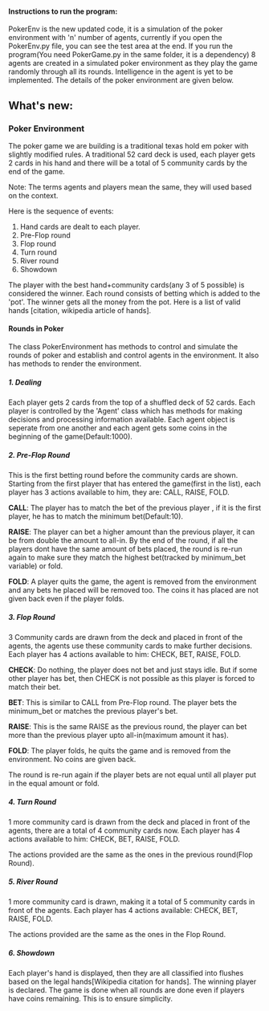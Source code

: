 #### Instructions to run the program:


PokerEnv is the new updated code, it is a simulation of the poker environment with 'n' number of agents, currently if you open the PokerEnv.py file, you can see the test area at the end. If you run the program(You need PokerGame.py in the same folder, it is a dependency) 8 agents are created in a simulated poker environment as they play the game randomly through all its rounds. Intelligence in the agent is yet to be implemented.
The details of the poker environment are given below.







## What's new:

### Poker Environment


The poker game we are building is a traditional texas hold em poker with slightly modified rules. A traditional 52 card deck is used, each player gets 2 cards in his hand and there will be a total of 5 community cards by the end of the game. 

Note: The terms agents and players mean the same, they will used based on the context.

Here is the sequence of events:

1. Hand cards are dealt to each player.
2. Pre-Flop round
3. Flop round
4. Turn round
5. River round
6. Showdown

The player with the best hand+community cards(any 3 of 5 possible) is considered the winner. Each round consists of betting which is added to the 'pot'. The winner gets all the money from the pot. Here is a list of valid hands [citation, wikipedia article of hands].

#### Rounds in Poker

The class PokerEnvironment has methods to control and simulate the rounds of poker and establish and control agents in the environment. It also has methods to render the environment. 


##### 1. Dealing

Each player gets 2 cards from the top of a shuffled deck of 52 cards. Each player is controlled by the 'Agent' class which has methods for making decisions and processing information available. Each agent object is seperate from one another and each agent gets some coins in the beginning of the game(Default:1000).

##### 2. Pre-Flop Round

This is the first betting round before the community cards are shown. Starting from the first player that has entered the game(first in the list), each player has 3 actions available to him, they are: CALL, RAISE, FOLD.

**CALL**: The player has to match the bet of the previous player , if it is the first player, he has to match the minimum bet(Default:10).

**RAISE**: The player can bet a higher amount than the previous player, it can be from double the amount to all-in.
By the end of the round, if all the players dont have the same amount of bets placed, the round is re-run again to make sure they match the highest bet(tracked by minimum_bet variable) or fold.

**FOLD**: A player quits the game, the agent is removed from the environment and any bets he placed will be removed too. The coins it has placed are not given back even if the player folds.

##### 3. Flop Round

3 Community cards are drawn from the deck and placed in front of the agents, the agents use these community cards to make further decisions. Each player has 4 actions available to him: CHECK, BET, RAISE, FOLD.

**CHECK**: Do nothing, the player does not bet and just stays idle. But if some other player has bet, then CHECK is not possible as this player is forced to match their bet.

**BET**: This is similar to CALL from Pre-Flop round. The player bets the minimum_bet or matches the previous player's bet.

**RAISE**: This is the same RAISE as the previous round, the player can bet more than the previous player upto all-in(maximum amount it has).

**FOLD**: The player folds, he quits the game and is removed from the environment. No coins are given back.

The round is re-run again if the player bets are not equal until all player put in the equal amount or fold.

##### 4. Turn Round

1 more community card is drawn from the deck and placed in front of the agents, there are a total of 4 community cards now. Each player has 4 actions available to him: CHECK, BET, RAISE, FOLD.

The actions provided are the same as the ones in the previous round(Flop Round). 

##### 5. River Round

1 more community card is drawn, making it a total of 5 community cards in front of the agents. Each player has 4 actions available: CHECK, BET, RAISE, FOLD.

The actions provided are the same as the ones in the Flop Round.

##### 6. Showdown

Each player's hand is displayed, then they are all classified into flushes based on the legal hands[Wikipedia citation for hands].
The winning player is declared.
The game is done when all rounds are done even if players have coins remaining. This is to ensure simplicity.



















